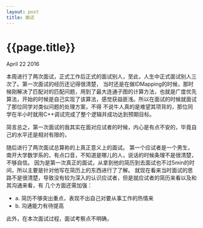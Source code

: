 ```yaml
---
layout: post
title: 面试
---
```


{{page.title}}
========

<p class="meta">April 22 2016</p>

本周进行了两次面试，正式工作后正式的面试别人，至此，人生中正式面试别人三次了。第一次面试的经历还记得很清楚，
当时还是在做IDMapping的时候，那时候刚解决了匹配对的匹配问题，用到了最大连通子图的计算方法，也就是广度优先
算法，开始的时候是自己实现了该算法，感觉获益匪浅。所以在面试的时候就面试了那位同学对类似问题的处理方案，不得
不说牛人真的是难望其项背的，那位同学在半小时就用C++调试完成了整个逻辑并成功达到预期目标。

简言总之，第一次面试的我其实在面对应试者的时候，内心是有点不安的，毕竟自己的水平还是相对有限的，

随后进行了两次面试总算称的上真正意义上的面试。
第一个应试者是一个男生， 南开大学数学系的，有点口音，不知道是哪儿的人，说话的时候条理不是很清楚，不够自信。
因为是第一次真正的面试，从拿到他的简历到去面试也不过5min的时间，所以主要是针对他写在简历上的东西进行了了解。
就现在看来当时面试的思路不是很清楚，导致没有较为深入的认识应试者，但是就应试者的简历来看以及和其沟通来看，有
几个方面还需加强：
- a. 简历不够突出重点，表现不出自己对要从事工作的热情来
- b. 沟通能力有待提高

此外，在本次面试过程，面试考察点不明确，
